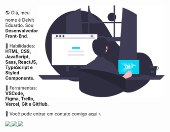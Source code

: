 <img src="images/coding.svg" min-width="300px" max-width="300px" width="400px" align="right" alt="Imagem de um computador">

<p align="left"> 
  🌎 Olá, meu nome é Deivit Eduardo. Sou <strong>Desenvolvedor Front-End</strong>.
</p>

<p align="left">
  🧪 Habilidades: <strong>HTML, CSS, JavaScript, Sass, ReactJS, TypeScript e Styled Components.</strong>
</p>

<p align="left">
  💼 Ferramentas: <strong>VSCode, Figma, Trello, Vercel, Git e GitHub.</strong>
</p>

<p align="left">
  💌 Você pode entrar em contato comigo aqui ⤵️
</p>

<p align="left">
  <a href="https://www.linkedin.com/in/deivit-eduardo" alt="Linkedin">
    <img src="https://img.shields.io/badge/-Linkedin-070A1C?style=for-the-badge&logo=Linkedin&logoColor=00d2ef&link=https://www.linkedin.com/in/deivit-eduardo"/>
  </a>
  
  <a href="mailto:deiviteduardo87@gmail.com" alt="Gmail">
    <img src="https://img.shields.io/badge/-Gmail-070A1C?style=for-the-badge&logo=Gmail&logoColor=00d2ef&link=mailto:eduardoalmeida5547@gmail.com"/>
 </a>
  
  <a href="https://www.instagram.com/im_duardo07" alt="Instagram">
    <img src="https://img.shields.io/badge/-Instagram-070A1C?style=for-the-badge&logo=Instagram&logoColor=00d2ef&link=https://www.instagram.com/im_duardo07"/>
  </a>
</p>
